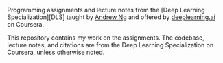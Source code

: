 Programming assignments and lecture notes from the [Deep Learning Specialization][DLS]
taught by [Andrew Ng](https://www.andrewng.org/) and offered by [deeplearning.ai](https://www.deeplearning.ai/) on Coursera. 

This repository contains my work on the assignments. The codebase, lecture notes, and citations are from the Deep Learning Specialization on Coursera, unless otherwise noted.